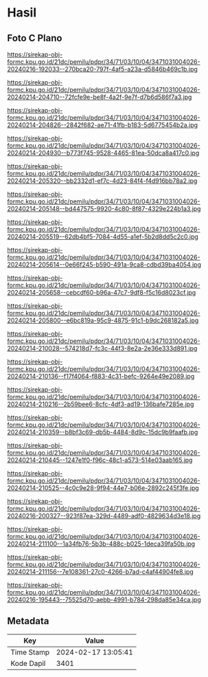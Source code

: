# Hasil

## Foto C Plano

https://sirekap-obj-formc.kpu.go.id/21dc/pemilu/pdpr/34/71/03/10/04/3471031004026-20240216-192033--270bca20-797f-4af5-a23a-d5846b469c1b.jpg

https://sirekap-obj-formc.kpu.go.id/21dc/pemilu/pdpr/34/71/03/10/04/3471031004026-20240214-204710--72fcfe9e-be8f-4a2f-9e7f-d7b6d586f7a3.jpg

https://sirekap-obj-formc.kpu.go.id/21dc/pemilu/pdpr/34/71/03/10/04/3471031004026-20240214-204826--2842f682-ae71-41fb-b183-5d6775454b2a.jpg

https://sirekap-obj-formc.kpu.go.id/21dc/pemilu/pdpr/34/71/03/10/04/3471031004026-20240214-204930--b773f745-9528-4465-81ea-50dca8a417c0.jpg

https://sirekap-obj-formc.kpu.go.id/21dc/pemilu/pdpr/34/71/03/10/04/3471031004026-20240214-205320--bb2332d1-ef7c-4d23-84f4-f4d916bb78a2.jpg

https://sirekap-obj-formc.kpu.go.id/21dc/pemilu/pdpr/34/71/03/10/04/3471031004026-20240214-205148--bd447575-9920-4c80-8f87-4329e224b1a3.jpg

https://sirekap-obj-formc.kpu.go.id/21dc/pemilu/pdpr/34/71/03/10/04/3471031004026-20240214-205519--62db4bf5-7084-4d55-a1ef-5b2d8dd5c2c0.jpg

https://sirekap-obj-formc.kpu.go.id/21dc/pemilu/pdpr/34/71/03/10/04/3471031004026-20240214-205614--0e66f245-b590-491a-9ca8-cdbd39ba4054.jpg

https://sirekap-obj-formc.kpu.go.id/21dc/pemilu/pdpr/34/71/03/10/04/3471031004026-20240214-205658--cebcdf60-b96a-47c7-9df8-f5c16d8023cf.jpg

https://sirekap-obj-formc.kpu.go.id/21dc/pemilu/pdpr/34/71/03/10/04/3471031004026-20240214-205800--e6bc819a-95c9-4875-91c1-b9dc268182a5.jpg

https://sirekap-obj-formc.kpu.go.id/21dc/pemilu/pdpr/34/71/03/10/04/3471031004026-20240214-210028--574218d7-fc3c-44f3-8e2a-2e36e333d891.jpg

https://sirekap-obj-formc.kpu.go.id/21dc/pemilu/pdpr/34/71/03/10/04/3471031004026-20240214-210136--f17f4064-f883-4c31-befc-9264e49e2089.jpg

https://sirekap-obj-formc.kpu.go.id/21dc/pemilu/pdpr/34/71/03/10/04/3471031004026-20240214-210216--2b59bee6-8cfc-4df3-ad19-136bafe7285e.jpg

https://sirekap-obj-formc.kpu.go.id/21dc/pemilu/pdpr/34/71/03/10/04/3471031004026-20240214-210359--b8bf3c69-db5b-4484-8d9c-15dc9b9faafb.jpg

https://sirekap-obj-formc.kpu.go.id/21dc/pemilu/pdpr/34/71/03/10/04/3471031004026-20240214-210445--1247e1f0-f96c-48c1-a573-514e03aab165.jpg

https://sirekap-obj-formc.kpu.go.id/21dc/pemilu/pdpr/34/71/03/10/04/3471031004026-20240214-210525--4c0c9e28-9f94-44e7-b06e-2892c245f3fe.jpg

https://sirekap-obj-formc.kpu.go.id/21dc/pemilu/pdpr/34/71/03/10/04/3471031004026-20240216-200327--923f87ea-329d-4489-adf0-4829634d3e18.jpg

https://sirekap-obj-formc.kpu.go.id/21dc/pemilu/pdpr/34/71/03/10/04/3471031004026-20240214-211100--1a34fb76-5b3b-488c-b025-1deca39fa50b.jpg

https://sirekap-obj-formc.kpu.go.id/21dc/pemilu/pdpr/34/71/03/10/04/3471031004026-20240214-211156--7e108361-27c0-4266-b7ad-c4af44904fe8.jpg

https://sirekap-obj-formc.kpu.go.id/21dc/pemilu/pdpr/34/71/03/10/04/3471031004026-20240216-195443--75525d70-aebb-4991-b784-298da85e34ca.jpg


## Metadata

| Key        | Value               |
| ---------- | ------------------- |
| Time Stamp | 2024-02-17 13:05:41 |
| Kode Dapil | 3401                |



